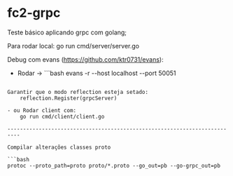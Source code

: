 # fc2-grpc

Teste básico aplicando grpc com golang;

Para rodar local: go run cmd/server/server.go

Debug com evans (https://github.com/ktr0731/evans):
- Rodar ->  ```bash
evans -r --host localhost --port 50051
``` 

Garantir que o modo reflection esteja setado:
    reflection.Register(grpcServer)

- ou Rodar client com:
    go run cmd/client/client.go

--------------------------------------------------------------------------

Compilar alterações classes proto

```bash
protoc --proto_path=proto proto/*.proto --go_out=pb --go-grpc_out=pb
```
